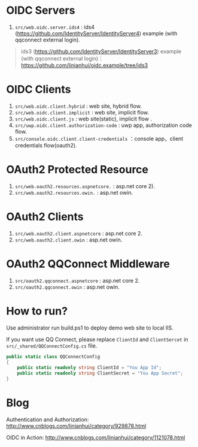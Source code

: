 # OIDC Servers
1. `src/web.oidc.server.ids4` : ids4 (https://github.com/IdentityServer/IdentityServer4) example (with qqconnect external login).
> ids3 (https://github.com/IdentityServer/IdentityServer3) example (with qqconnect external login)：https://github.com/linianhui/oidc.example/tree/ids3 

# OIDC Clients
1. `src/web.oidc.client.hybrid` : web site, hybrid flow.
1. `src/web.oidc.client.implicit` : web site, implicit flow.
1. `src/web.oidc.client.js` : web site(static), implicit flow .
1. `src/uwp.oidc.client.authorization-code` : uwp app, authorization code flow.
1. `src/console.oidc.client.client-credentials` ：console app，client credentials flow(oauth2).

# OAuth2 Protected Resource
1. `src/web.oauth2.resources.aspnetcore.` : asp.net core 2).
1. `src/web.oauth2.resources.owin.` : asp.net owin.

# OAuth2 Clients
1. `src/web.oauth2.client.aspnetcore` : asp.net core 2.
1. `src/web.oauth2.client.owin` : asp.net owin.

# OAuth2 QQConnect Middleware
1. `src/oauth2.qqconnect.aspnetcore` : asp.net core 2.
1. `src/oauth2.qqconnect.owin` : asp.net owin.

# How to run?
Use administrator run build.ps1 to deploy demo web site to local IIS. 

If you want use QQ Connect, please replace `ClientId` and `ClientSercet` in `src/_shared/QQConnectConfig.cs` file.
``` csharp
public static class QQConnectConfig
{
    public static readonly string ClientId = "You App Id";
    public static readonly string ClientSecret = "You App Secret";
}
```
# Blog
Authentication and Authorization: http://www.cnblogs.com/linianhui/category/929878.html

OIDC in Action: http://www.cnblogs.com/linianhui/category/1121078.html
